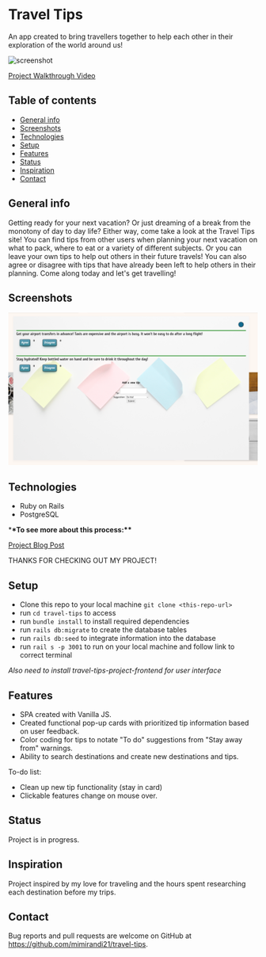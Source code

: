 # Travel Tips

An app created to bring travellers together to help each other in their exploration of the world around us!

![screenshot](./public/TravelTipsMain.png)

[Project Walkthrough Video](https://youtu.be/7XZx9x8PlTM)

## Table of contents

- [General info](#general-info)
- [Screenshots](#screenshots)
- [Technologies](#technologies)
- [Setup](#setup)
- [Features](#features)
- [Status](#status)
- [Inspiration](#inspiration)
- [Contact](#contact)

## General info

Getting ready for your next vacation? Or just dreaming of a break from the monotony of day to day life? Either way, come take a look at the Travel Tips site! You can find tips from other users when planning your next vacation on what to pack, where to eat or a variety of different subjects. Or you can leave your own tips to help out others in their future travels! You can also agree or disagree with tips that have already been left to help others in their planning.
Come along today and let's get travelling!

## Screenshots

![screenshot](./public/TravelTipsTip.png)

## Technologies

- Ruby on Rails
- PostgreSQL

\***\*To see more about this process:\*\***

[Project Blog Post](https://dev.to/meemeek/the-beginning-of-a-beautiful-friendship-with-javascript-hopefully-3fkj)

THANKS FOR CHECKING OUT MY PROJECT!

## Setup

- Clone this repo to your local machine `git clone <this-repo-url>`
- run `cd travel-tips` to access
- run `bundle install` to install required dependencies
- run `rails db:migrate` to create the database tables
- run `rails db:seed` to integrate information into the database
- run `rail s -p 3001` to run on your local machine and follow link to correct terminal

_Also need to install travel-tips-project-frontend for user interface_

## Features

- SPA created with Vanilla JS.
- Created functional pop-up cards with prioritized tip information based on user feedback.
- Color coding for tips to notate "To do" suggestions from "Stay away from" warnings.
- Ability to search destinations and create new destinations and tips.

To-do list:

- Clean up new tip functionality (stay in card)
- Clickable features change on mouse over.

## Status

Project is in progress.

## Inspiration

Project inspired by my love for traveling and the hours spent researching each destination before my trips.

## Contact

Bug reports and pull requests are welcome on GitHub at https://github.com/mimirandi21/travel-tips.
